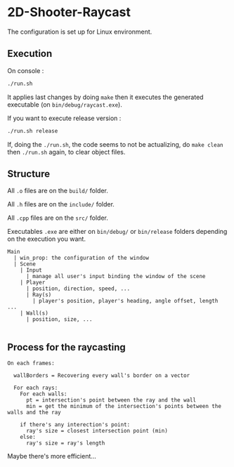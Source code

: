 # 2D-Shooter-Raycast

The configuration is set up for Linux environment.

## Execution

On console :

```bash
./run.sh
```

It applies last changes by doing `make` then it executes the generated executable (on `bin/debug/raycast.exe`).

If you want to execute release version :

```bash
./run.sh release
```

If, doing the `./run.sh`, the code seems to not be actualizing, do `make clean` then `./run.sh` again, to clear object files.


## Structure

All `.o` files are on the `build/` folder.

All `.h` files are on the `include/` folder.

All `.cpp` files are on the `src/` folder.


Executables `.exe` are either  on `bin/debug/` or `bin/release` folders depending on the execution you want.

```
Main
  | win_prop: the configuration of the window
  | Scene
    | Input
      | manage all user's input binding the window of the scene
    | Player
      | position, direction, speed, ...
      | Ray(s)
        | player's position, player's heading, angle offset, length ...
    | Wall(s)
      | position, size, ...
    
```

## Process for the raycasting

```
On each frames:
  
  wallBorders = Recovering every wall's border on a vector

  For each rays:
    For each walls:
      pt = intersection's point between the ray and the wall
      min = get the minimum of the intersection's points between the walls and the ray
    
    if there's any interection's point:
      ray's size = closest intersection point (min)
    else:
      ray's size = ray's length
```

Maybe there's more efficient...
